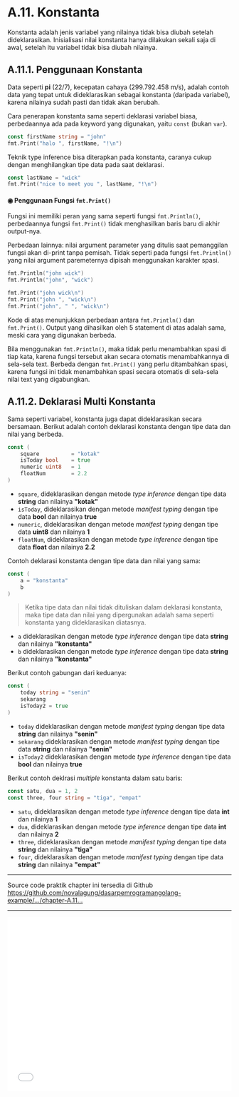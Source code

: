 # A.11. Konstanta

Konstanta adalah jenis variabel yang nilainya tidak bisa diubah setelah dideklarasikan. Inisialisasi nilai konstanta hanya dilakukan sekali saja di awal, setelah itu variabel tidak bisa diubah nilainya.

## A.11.1. Penggunaan Konstanta

Data seperti **pi** (22/7), kecepatan cahaya (299.792.458 m/s), adalah contoh data yang tepat untuk dideklarasikan sebagai konstanta (daripada variabel), karena nilainya sudah pasti dan tidak akan berubah.

Cara penerapan konstanta sama seperti deklarasi variabel biasa, perbedaannya ada pada keyword yang digunakan, yaitu `const` (bukan `var`).

```go
const firstName string = "john"
fmt.Print("halo ", firstName, "!\n")
```

Teknik type inference bisa diterapkan pada konstanta, caranya cukup dengan menghilangkan tipe data pada saat deklarasi.

```go
const lastName = "wick"
fmt.Print("nice to meet you ", lastName, "!\n")
```

#### ◉ Penggunaan Fungsi `fmt.Print()`

Fungsi ini memiliki peran yang sama seperti fungsi `fmt.Println()`, perbedaannya fungsi `fmt.Print()` tidak menghasilkan baris baru di akhir output-nya.

Perbedaan lainnya: nilai argument parameter yang ditulis saat pemanggilan fungsi akan di-print tanpa pemisah. Tidak seperti pada fungsi `fmt.Println()` yang nilai argument paremeternya dipisah menggunakan karakter spasi.

```go
fmt.Println("john wick")
fmt.Println("john", "wick")

fmt.Print("john wick\n")
fmt.Print("john ", "wick\n")
fmt.Print("john", " ", "wick\n")
```

Kode di atas menunjukkan perbedaan antara `fmt.Println()` dan `fmt.Print()`. Output yang dihasilkan oleh 5 statement di atas adalah sama, meski cara yang digunakan berbeda.

Bila menggunakan `fmt.Println()`, maka tidak perlu menambahkan spasi di tiap kata, karena fungsi tersebut akan secara otomatis menambahkannya di sela-sela text. Berbeda dengan `fmt.Print()` yang perlu ditambahkan spasi, karena fungsi ini tidak menambahkan spasi secara otomatis di sela-sela nilai text yang digabungkan.

## A.11.2. Deklarasi Multi Konstanta

Sama seperti variabel, konstanta juga dapat dideklarasikan secara bersamaan. Berikut adalah contoh deklarasi konstanta dengan tipe data dan nilai yang berbeda.

```go
const (
    square          = "kotak"
    isToday bool    = true
    numeric uint8   = 1
    floatNum        = 2.2
)
```

- `square`, dideklarasikan dengan metode _type inference_ dengan tipe data **string** dan nilainya **"kotak"**
- `isToday`, dideklarasikan dengan metode _manifest typing_ dengan tipe data **bool** dan nilainya **true**
- `numeric`, dideklarasikan dengan metode _manifest typing_ dengan tipe data **uint8** dan nilainya **1**
- `floatNum`, dideklarasikan dengan metode _type inference_ dengan tipe data **float** dan nilainya **2.2**

Contoh deklarasi konstanta dengan tipe data dan nilai yang sama:

```go
const (
    a = "konstanta"
    b
)
```

> Ketika tipe data dan nilai tidak dituliskan dalam deklarasi konstanta, maka tipe data dan nilai yang dipergunakan adalah sama seperti konstanta yang dideklarasikan diatasnya.

- `a` dideklarasikan dengan metode _type inference_ dengan tipe data **string** dan nilainya **"konstanta"**
- `b` dideklarasikan dengan metode _type inference_ dengan tipe data **string** dan nilainya **"konstanta"**

Berikut contoh gabungan dari keduanya:

```go
const (
    today string = "senin"
    sekarang
    isToday2 = true
)
```

- `today` dideklarasikan dengan metode _manifest typing_ dengan tipe data **string** dan nilainya **"senin"**
- `sekarang` dideklarasikan dengan metode _manifest typing_ dengan tipe data **string** dan nilainya **"senin"**
- `isToday2` dideklarasikan dengan metode _type inference_ dengan tipe data **bool** dan nilainya **true**

Berikut contoh deklrasi _multiple_ konstanta dalam satu baris:

```go
const satu, dua = 1, 2
const three, four string = "tiga", "empat"
```

- `satu`, dideklarasikan dengan metode  _type inference_ dengan tipe data **int** dan nilainya **1**
- `dua`, dideklarasikan dengan metode _type inference_ dengan tipe data **int** dan nilainya **2**
- `three`, dideklarasikan dengan metode _manifest typing_ dengan tipe data **string** dan nilainya **"tiga"**
- `four`, dideklarasikan dengan metode _manifest typing_ dengan tipe data **string** dan nilainya **"empat"**

---

<div class="source-code-link">
    <div class="source-code-link-message">Source code praktik chapter ini tersedia di Github</div>
    <a href="https://github.com/novalagung/dasarpemrogramangolang-example/tree/master/chapter-A.11-konstanta">https://github.com/novalagung/dasarpemrogramangolang-example/.../chapter-A.11...</a>
</div>

---

<iframe src="partial/ebooks.html" width="100%" height="390px" frameborder="0" scrolling="no"></iframe>
